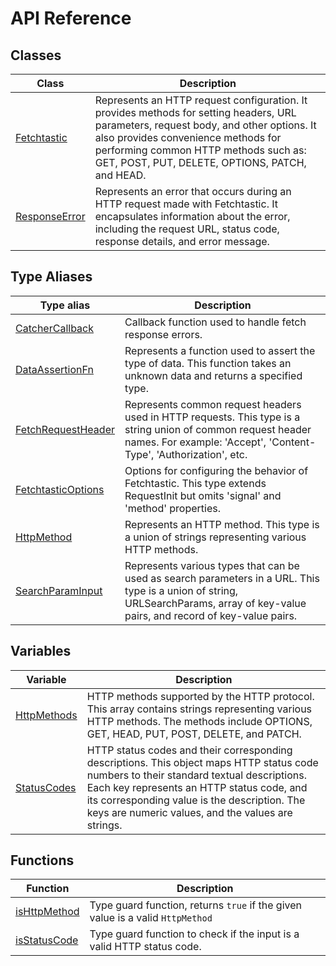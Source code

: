 # API Reference

## Classes

| Class | Description |
| ------ | ------ |
| [Fetchtastic](classes/Fetchtastic.md) | Represents an HTTP request configuration. It provides methods for setting headers, URL parameters, request body, and other options. It also provides convenience methods for performing common HTTP methods such as: GET, POST, PUT, DELETE, OPTIONS, PATCH, and HEAD. |
| [ResponseError](classes/ResponseError.md) | Represents an error that occurs during an HTTP request made with Fetchtastic. It encapsulates information about the error, including the request URL, status code, response details, and error message. |

## Type Aliases

| Type alias | Description |
| ------ | ------ |
| [CatcherCallback](type-aliases/CatcherCallback.md) | Callback function used to handle fetch response errors. |
| [DataAssertionFn](type-aliases/DataAssertionFn.md) | Represents a function used to assert the type of data. This function takes an unknown data and returns a specified type. |
| [FetchRequestHeader](type-aliases/FetchRequestHeader.md) | Represents common request headers used in HTTP requests. This type is a string union of common request header names. For example: 'Accept', 'Content-Type', 'Authorization', etc. |
| [FetchtasticOptions](type-aliases/FetchtasticOptions.md) | Options for configuring the behavior of Fetchtastic. This type extends RequestInit but omits 'signal' and 'method' properties. |
| [HttpMethod](type-aliases/HttpMethod.md) | Represents an HTTP method. This type is a union of strings representing various HTTP methods. |
| [SearchParamInput](type-aliases/SearchParamInput.md) | Represents various types that can be used as search parameters in a URL. This type is a union of string, URLSearchParams, array of key-value pairs, and record of key-value pairs. |

## Variables

| Variable | Description |
| ------ | ------ |
| [HttpMethods](variables/HttpMethods.md) | HTTP methods supported by the HTTP protocol. This array contains strings representing various HTTP methods. The methods include OPTIONS, GET, HEAD, PUT, POST, DELETE, and PATCH. |
| [StatusCodes](variables/StatusCodes.md) | HTTP status codes and their corresponding descriptions. This object maps HTTP status code numbers to their standard textual descriptions. Each key represents an HTTP status code, and its corresponding value is the description. The keys are numeric values, and the values are strings. |

## Functions

| Function | Description |
| ------ | ------ |
| [isHttpMethod](functions/isHttpMethod.md) | Type guard function, returns `true` if the given value is a valid `HttpMethod` |
| [isStatusCode](functions/isStatusCode.md) | Type guard function to check if the input is a valid HTTP status code. |
